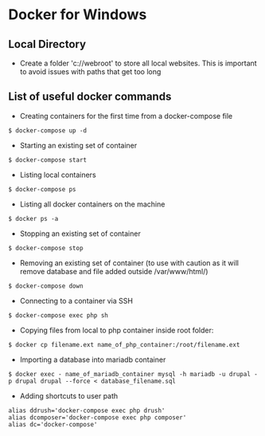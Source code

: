 # Docker for Windows

## Local Directory

- Create a folder 'c://webroot' to store all local websites. This is important to avoid issues with paths that get too long

## List of useful docker commands

- Creating containers for the first time from a docker-compose file
```
$ docker-compose up -d
```

- Starting an existing set of container
```
$ docker-compose start
```

- Listing local containers
```
$ docker-compose ps
```

- Listing all docker containers on the machine
```
$ docker ps -a
```

- Stopping an existing set of container
```
$ docker-compose stop
```

- Removing an existing set of container (to use with caution as it will remove database and file added outside /var/www/html/)
```
$ docker-compose down
```

- Connecting to a container via SSH
```
$ docker-compose exec php sh
```

- Copying files from local to php container inside root folder:
```
$ docker cp filename.ext name_of_php_container:/root/filename.ext
```

- Importing a database into mariadb container
```
$ docker exec - name_of_mariadb_container mysql -h mariadb -u drupal -p drupal drupal --force < database_filename.sql
```

- Adding shortcuts to user path
````
alias ddrush='docker-compose exec php drush'
alias dcomposer='docker-compose exec php composer'
alias dc='docker-compose'
````
